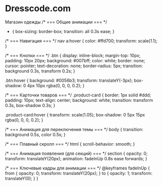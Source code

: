 # Dresscode.com
Магазин одежды
/* === Общие анимации === */
* {
    box-sizing: border-box;
    transition: all 0.3s ease;
}

/* === Навигация === */
nav a:hover {
    color: #ffd700;
    transform: scale(1.1);
}

/* === Кнопки === */
.btn {
    display: inline-block;
    margin-top: 10px;
    padding: 10px 20px;
    background: #007bff;
    color: white;
    border: none;
    cursor: pointer;
    text-decoration: none;
    border-radius: 5px;
    transition: background 0.3s, transform 0.2s;
}

.btn:hover {
    background: #0056b3;
    transform: translateY(-3px);
    box-shadow: 0 4px 10px rgba(0, 0, 0, 0.2);
}

/* === Карточки товаров === */
.product-card {
    border: 1px solid #ddd;
    padding: 10px;
    text-align: center;
    background: white;
    transition: transform 0.3s, box-shadow 0.3s;
}

.product-card:hover {
    transform: scale(1.05);
    box-shadow: 0 5px 15px rgba(0, 0, 0, 0.2);
}

/* === Анимация для переключения темы === */
body {
    transition: background 0.5s, color 0.5s;
}

/* === Плавный скролл === */
html {
    scroll-behavior: smooth;
}

/* === Анимация появления (для секций) === */
section {
    opacity: 0;
    transform: translateY(20px);
    animation: fadeInUp 0.8s ease forwards;
}

/* === Ключевые кадры для анимации === */
@keyframes fadeInUp {
    from {
        opacity: 0;
        transform: translateY(20px);
    }
    to {
        opacity: 1;
        transform: translateY(0);
    }
}
